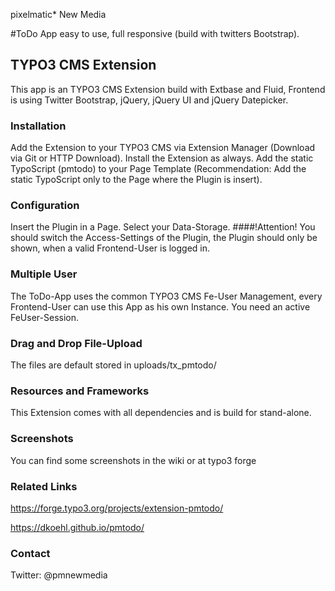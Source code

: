 pixelmatic* New Media


#ToDo App
easy to use, full responsive (build with twitters Bootstrap). 

## TYPO3 CMS Extension
This app is an TYPO3 CMS Extension build with Extbase and Fluid, Frontend is using Twitter Bootstrap, jQuery, jQuery UI and jQuery Datepicker.

### Installation
Add the Extension to your TYPO3 CMS via Extension Manager (Download via Git or HTTP Download). Install the Extension as always. Add the static TypoScript (pmtodo) to your Page Template (Recommendation: Add the static TypoScript only to the Page where the Plugin is insert).

### Configuration
Insert the Plugin in a Page. Select your Data-Storage. 
####!Attention!
You should switch the Access-Settings of the Plugin, the Plugin should only be shown, when a valid Frontend-User is logged in. 

### Multiple User
The ToDo-App uses the common TYPO3 CMS Fe-User Management, every Frontend-User can use this App as his own Instance. You need an active FeUser-Session.


### Drag and Drop File-Upload
The files are default stored in uploads/tx_pmtodo/

### Resources and Frameworks
This Extension comes with all dependencies and is build for stand-alone.

### Screenshots 
You can find some screenshots in the wiki or at typo3 forge

### Related Links
https://forge.typo3.org/projects/extension-pmtodo/

https://dkoehl.github.io/pmtodo/

### Contact
Twitter: @pmnewmedia


